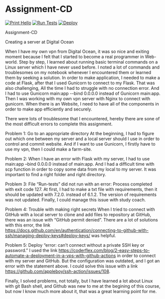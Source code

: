 # Assignment-CD
[![Print Hello](https://github.com/Moniquecho/Assignment-CD/actions/workflows/hello.yml/badge.svg)](https://github.com/Moniquecho/Assignment-CD/actions/workflows/hello.yml)
[![Run Tests](https://github.com/Moniquecho/Assignment-CD/actions/workflows/run_tests.yml/badge.svg)](https://github.com/Moniquecho/Assignment-CD/actions/workflows/run_tests.yml)
[![Deploy](https://github.com/Moniquecho/Assignment-CD/actions/workflows/deploy.yml/badge.svg)](https://github.com/Moniquecho/Assignment-CD/actions/workflows/deploy.yml)

Assignment-CD

Creating a server at Digital Ocean 

When I have my own vpn from Digital Ocean, it was so nice and exiting moment because I felt that I started to become a real programmer in Web-world. Step by step, I learned about running basic terminal commands on a Linux server which I have never used before. I noted a lot of commands and troublesomes on my notebook whenever I encountered them or learned them by seeking a solution. In order to make application, I needed to make a code at Flask, after that I used Gunicorn to connect to my Flask. That was also challenging, All the time I had to struggle with no connection error. And I had to use Gunicorn main:app --bind 0.0.0.0 instead of Gunicorn main:app. Then I was working with my own vpn server with Nginx to connect with gunicorn. When there is an Website, I need to have all of the components in order to make app efficiently and securely. 

There were lots of troublesome that I encountered, hereby there are sone of the most difficult errors to complete this assignment. 

Problem 1: Go to an appropriate directory
At the beginning, I had to figure out which one between my server and a local server should I use in order to control and commit website. And if I want to use Gunicorn, I firstly have to use my vpn, then I could make a farm-site. 

Problem 2: When I have an error with Flask with my server, I had to use main:app –bind 0.0.0.0 instead of main:app. And I had a difficult time with scp function in order to copy some data from my local to my server. It was important to find a right folder and right directory. 

Problem 3: File “Run-tests” did not run with an error: Process completed with exit code 127.
At first, I had to make a txt file with requirements, then it should be updated with 7.2.0. instead of 6.1.2. The version of requirements was not updated. Finally, I could manage this issue with study coach.

Problem 4: Trouble with making right secrets
When I tried to connect with GitHub with a local server to clone and add files to repository at GitHub, there was an issue with “GitHub permit denied”. There are a lot of solutions with this error, the link https://docs.github.com/en/authentication/connecting-to-github-with-ssh/managing-deploy-keys#deploy-keys/ was helpful. 

Problem 5: Deploy “error: can’t connect without a private SSH key or password.”
I used the link https://coderflex.com/blog/2-easy-steps-to-automate-a-deployment-in-a-vps-with-github-actions in order to connect with my server and GitHub. But the configuration was outdated, and I got an error with the statement above. I could solve this issue with a link https://github.com/appleboy/ssh-action/issues/108. 

Finally, I solved problems, not totally, but I have learned a lot about Linux with git Bash shell, and Github was new to me at the begining of this course, but now I know much more about it, that was a great learning point for me.  
